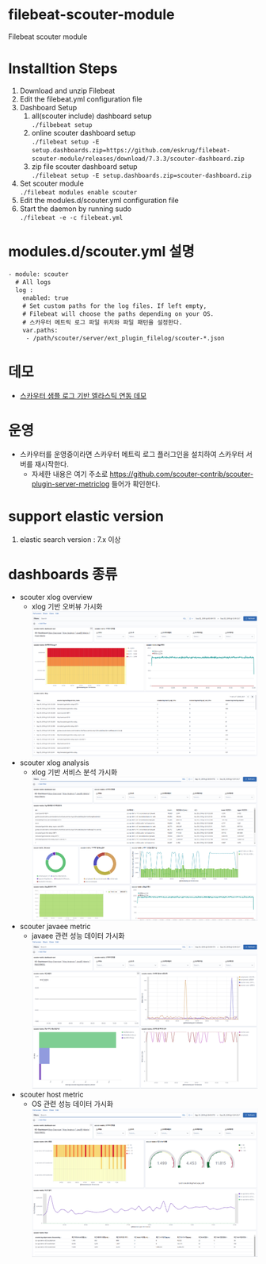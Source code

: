 # filebeat-scouter-module
Filebeat scouter module

# Installtion Steps
1. Download and unzip Filebeat 
1. Edit the filebeat.yml configuration file
1. Dashboard Setup 
   1. all(scouter include) dashboard setup <br/>```./filbebeat setup```
   1. online scouter dashboard setup <br/>```./filebeat setup -E setup.dashboards.zip=https://github.com/eskrug/filebeat-scouter-module/releases/download/7.3.3/scouter-dashboard.zip```
   1. zip file scouter dashboard setup <br/>```./filebeat setup -E setup.dashboards.zip=scouter-dashboard.zip```    
1. Set scouter module <br/>```./filebeat modules enable scouter``` 
1. Edit the modules.d/scouter.yml configuration file
1. Start the daemon by running sudo <br/>```./filebeat -e -c filebeat.yml```

# modules.d/scouter.yml 설명 
```
- module: scouter
  # All logs
  log :
    enabled: true
    # Set custom paths for the log files. If left empty,
    # Filebeat will choose the paths depending on your OS.
    # 스카우터 메트릭 로그 파일 위치와 파일 패턴을 설정한다. 
    var.paths:
     - /path/scouter/server/ext_plugin_filelog/scouter-*.json                                                                        
```
# 데모 
 - [스카우터 샘플 로그 기반 엘라스틱 연동 데모](./demo/SCOUTER-LOG-DEMO.md)    
# 운영  
 - 스카우터를 운영중이라면 스카우터 메트릭 로그 플러그인을 설치하여 스카우터 서버를 재시작한다.
   -  자세한 내용은 여기 주소로 https://github.com/scouter-contrib/scouter-plugin-server-metriclog 들어가 확인한다.    
# support elastic version 
1. elastic search version : 7.x 이상  
# dashboards 종류
- scouter xlog overview
  - xlog 기반 오버뷰 가시화  
![xlog-overview](./assert/xlog-overview.png)
- scouter xlog analysis
  - xlog 기반 서비스 분석 가시화
![xlog-analysis](./assert/xlog-analysis.png)
- scouter javaee metric
  - javaee 관련 성능 데이터 가시화
![javaee-metric](./assert/javaee-metric.png)
- scouter host metric
  - OS 관련 성능 데이터 가시화
![host-metric](./assert/host-metric.png)

